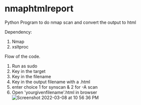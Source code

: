 # nmaphtmlreport
Python Program to do nmap scan and convert the output to html


Dependency:
1. Nmap
2. xsltproc

Flow of the code.
1. Run as sudo
2. Key in the target
3. Key in the filename
4. Key in the output filename with a .html
5. enter choice 1 for synscan & 2 for -A scan
6. Open 'yourgivenfilename'.html in browser
![Screenshot 2022-03-08 at 10 56 36 PM](https://user-images.githubusercontent.com/36754635/157292621-6ade99b2-48d1-4fc5-9174-539f3ca968c3.png)

